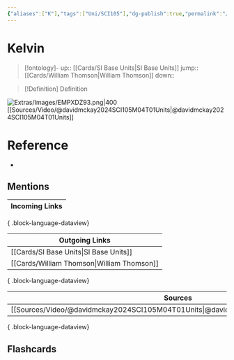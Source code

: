 ```yaml
---
{"aliases":["K"],"tags":["Uni/SCI105"],"dg-publish":true,"permalink":"/cards/kelvin/","dgPassFrontmatter":true}
---
```


# Kelvin

> [!ontology]-
> up:: [[Cards/SI Base Units\|SI Base Units]]
> jump:: [[Cards/William Thomson\|William Thomson]]
> down:: 

> [!Definition] Definition
> 

![Extras/Images/EMPXDZ93.png|400](/img/user/Extras/Images/EMPXDZ93.png)
[[Sources/Video/@davidmckay2024SCI105M04T01Units\|@davidmckay2024SCI105M04T01Units]]

# Reference
- 

## Mentions
| Incoming Links |
| -------------- |

{ .block-language-dataview}

| Outgoing Links                                |
| --------------------------------------------- |
| [[Cards/SI Base Units\|SI Base Units]]     |
| [[Cards/William Thomson\|William Thomson]] |

{ .block-language-dataview}

| Sources                                                                                 |
| --------------------------------------------------------------------------------------- |
| [[Sources/Video/@davidmckay2024SCI105M04T01Units\|@davidmckay2024SCI105M04T01Units]] |

{ .block-language-dataview}

## Flashcards 

